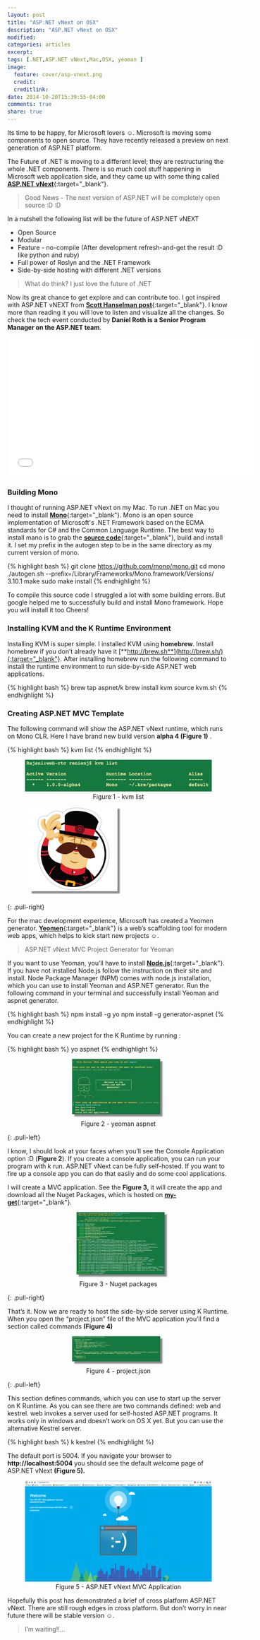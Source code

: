 ```yaml
---
layout: post
title: "ASP.NET vNext on OSX"
description: "ASP.NET vNext on OSX"
modified:
categories: articles
excerpt:
tags: [.NET,ASP.NET vNext,Mac,OSX, yeoman ]
image:
  feature: cover/asp-vnext.png
  credit:
  creditlink:
date: 2014-10-20T15:39:55-04:00
comments: true
share: true
---
```


Its time to be happy, for Microsoft lovers ☺. Microsoft is moving some components to open source. They have recently released a preview on next generation of ASP.NET platform.

The Future of .NET is moving to a different level; they are restructuring the whole .NET components.
There is so much cool stuff happening in Microsoft web application side, and they came up with some thing called [**ASP.NET vNext**](http://www.asp.net/vnext){:target="_blank"}.

> Good News - The next version of ASP.NET will be completely open source :D :D

In a nutshell the following list will be the future of ASP.NET vNEXT

*	Open Source
*	Modular
*	Feature - no-compile (After development refresh-and-get the result :D like python and ruby)
*	Full power of Roslyn and the .NET Framework
*	Side-by-side hosting with different .NET versions

> What do think? I just love the future of .NET

Now its great chance to get explore and can contribute too. I got inspired with ASP.NET vNEXT from [**Scott Hanselman post**](http://www.hanselman.com/blog/IntroducingASPNETVNext.aspx){:target="_blank"}. I know more than reading it you will love to listen and visualize all the changes. So check the tech event conducted by **Daniel Roth is a Senior Program Manager on the ASP.NET team**.

<iframe width="560" height="315" src="//www.youtube.com/embed/GT5yekn1bJk" frameborder="0" allowfullscreen></iframe>

### Building Mono

I thought of running ASP.NET vNext on my Mac. To run .NET on Mac you need to install [**Mono**](http://www.mono-project.com/){:target="_blank"}. Mono is an open source implementation of Microsoft's .NET Framework based on the ECMA standards for C# and the Common Language Runtime. The best way to install mano is to grab the [**source code**](https://github.com/mono/mono){:target="_blank"}, build and install it. I set my prefix in the autogen step to be in the same directory as my current version of mono.

{% highlight bash %}
git clone https://github.com/mono/mono.git
cd mono ./autogen.sh --prefix=/Library/Frameworks/Mono.framework/Versions/ 3.10.1
make
sudo make install
{% endhighlight %}

To compile this source code I struggled a lot with some building errors. But google helped me to successfully build and install Mono framework. Hope you will install it too Cheers!

### Installing KVM and the K Runtime Environment

Installing KVM is super simple. I installed KVM using **homebrew**. Install homebrew if you don’t already have it [**http://brew.sh**](http://brew.sh/){:target="_blank"}.
After installing homebrew run the following command to install the runtime environment to run side-by-side ASP.NET web applications.

{% highlight bash %}
brew tap aspnet/k
brew install kvm
source kvm.sh
{% endhighlight %}

### Creating ASP.NET MVC Template

The following command will show the ASP.NET vNext runtime, which runs on Mono CLR. Here I have brand new build version **alpha 4 (Figure 1)** .

{% highlight bash %}
kvm list
{% endhighlight %}

<figure style="text-align: center;">
  <a href="/articles/kvm-list.png"><img src="/articles/kvm-list.png" alt="image"></a>
  <figcaption>Figure 1 - kvm list</figcaption>
</figure>

<figure>
  <a href="/articles/yo-logo.png"><img src="/articles/yo-logo.png" alt="image" style="box-shadow: 5px 5px 2.5px #888888; margin: 0 0 10px 10px; max-width:200px;"></a>
</figure>
{: .pull-right}

For the mac development experience, Microsoft has created a Yeomen generator. [**Yeomen**](http://yeoman.io/){:target="_blank"} is a web’s scaffolding tool for modern web apps, which helps to kick start new projects ☺.

> ASP.NET vNext MVC Project Generator for Yeoman

If you want to use Yeoman, you’ll have to install [**Node.js**](http://nodejs.org/){:target="_blank"}. If you have not installed Node.js follow the instruction on their site and install. Node Package Manager (NPM) comes with node.js installation, which you can use to install Yeoman and ASP.NET generator. Run the following command in your terminal and successfully install Yeoman and aspnet generator.

{% highlight bash %}
npm install -g yo
npm install -g generator-aspnet
{% endhighlight %}

You can create a new project for the K Runtime by running :

{% highlight bash %}
yo aspnet
{% endhighlight %}

<figure style="text-align: center;">
<a href="/articles/yeoman-aspnet.png"><img src="/articles/yeoman-aspnet.png" alt="image" style="box-shadow: 5px 5px 2.5px #888888; margin: 0 10px 10px 0px; max-width:200px;"></a>
  <figcaption>Figure 2 - yeoman aspnet</figcaption>
</figure>
{: .pull-left}

I know, I should look at your faces when you’ll see the Console Application option :D (**Figure 2**).
If you create a console application, you can run your program with k run.
 ASP.NET vNext can be fully self-hosted. If you want to fire up a console app you can do that easily and do some cool applications.

I will create a MVC application. See the **Figure 3,** it will create the app and download all the Nuget Packages, which is hosted on [**my-get**](https://www.myget.org/){:target="_blank"}.

<figure style="text-align: center;">
  <a href="/articles/nuget-packages.png"><img src="/articles/nuget-packages.png" alt="image" style="box-shadow: 5px 5px 2.5px #888888; margin: 0 0 10px 10px; max-width:200px;"></a>
  <figcaption>Figure 3 - Nuget packages</figcaption>
</figure>
{: .pull-right}

That’s it. Now we are ready to host the side-by-side server using K Runtime.
When you open the “project.json” file of the MVC application you’ll find a section called commands **(Figure 4)**

<figure style="text-align: center;">
<a href="/articles/project-conf.png"><img src="/articles/project-conf.png" alt="image" style="box-shadow: 5px 5px 2.5px #888888; margin: 0 10px 10px 0px; max-width:200px;"></a>
  <figcaption>Figure 4 - project.json</figcaption>
</figure>
{: .pull-left}

This section defines commands, which you can use to start up the server on K Runtime.  As you can see there are two commands defined: web and kestrel. web invokes a server used for self-hosted ASP.NET programs. It works only in windows and doesn’t work on OS X yet. But you can use the alternative Kestrel server.

{% highlight bash %}
k kestrel
{% endhighlight %}

The default port is 5004. If you navigate your browser to **http://localhost:5004** you should see the default welcome page of ASP.NET vNext **(Figure 5).**

<figure style="text-align: center;">
  <a href="/articles/asp-net-vnext-site.png"><img src="/articles/asp-net-vnext-site.png" alt="image"></a>
  <figcaption>Figure 5 - ASP.NET vNext MVC Application</figcaption>
</figure>

Hopefully this post has demonstrated a brief of cross platform ASP.NET vNext. There are still rough edges in cross platform. But don’t worry in near future there will be stable version ☺.

> I’m waiting!!...
